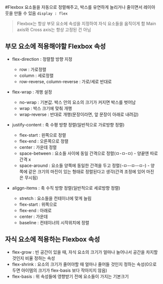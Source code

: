 #Flexbox
요소들을 자동으로 정렬해주고, 박스를 유연하게 늘리거나 줄이면서 레이아웃을 만들 수 있음
`display : flex`

> Flexbox는 항상 부모 요소에 속성을 지정하여 자식 요소들을 움직이게 함
> Main axis와 Cross axis는 항상 고정된 건 아님

## 부모 요소에 적용해야할 Flexbox 속성
- flex-direction : 정렬할 방향 지정
  - row : 가로정렬
  - column : 세로정렬
  - row-reverse, column-reverse : 가로/세로 반대로
 
- flex-wrap : 개행 설정
  - no-wrap : 기본값. 박스 안의 요소의 크기가 커지면 박스를 벗어남
  - wrap : 박스 크기에 맞춰 개행
  - wrap-reverse : 반대로 개행(문장이라면, 앞 문장이 아래로 내려감)
 
- justify-content : 축 수평 방향 정렬(일반적으로 가로방향 정렬)
  - flex-start : 왼쪽으로 정렬
  - flex-end : 오른쪽으로 정렬
  - center : 가운데 정렬
  - space-between : 요소들 사이에 동일 간격으로 정렬(ㅁ-ㅁ-ㅁ) - 양끝엔 따로 간격 x
  - space-around : 요소들 양쪽에 동일한 간격을 두고 정렬(-ㅁ--ㅁ--ㅁ-) - 양쪽에 같은 크기의 마진이 있는 형태로 정렬된다고 생각(간격 조정에 있어 마진은 무시됨)

- aliggn-items : 축 수직 방향 정렬(일반적으로 세로방향 정렬)
  - stretch : 요소들을 컨테이너에 맞게 늘림
  - flex-start : 위쪽으로
  - flex-end : 아래로
  - center : 가운데
  - baseline : 컨테이너의 시작위치에 정렬
 
## 자식 요소에 적용하는 Flexbox 속성
- flex-grow : 빈 공간이 있을 때, 자식 요소의 크기가 얼마나 늘어나서 공간을 차지할 것인지 비율 정하는 속성
- flex-shrink : 요소의 크기가 줄어야할 때 얼마나 줄어들 것인지 정하는 속성(0으로 두면 아이템의 크기가 flex-basis 보다 작아지지 않음)
- flex-basis : 위 속성들에 영향받기 전에 요소들이 가지는 기본크기

